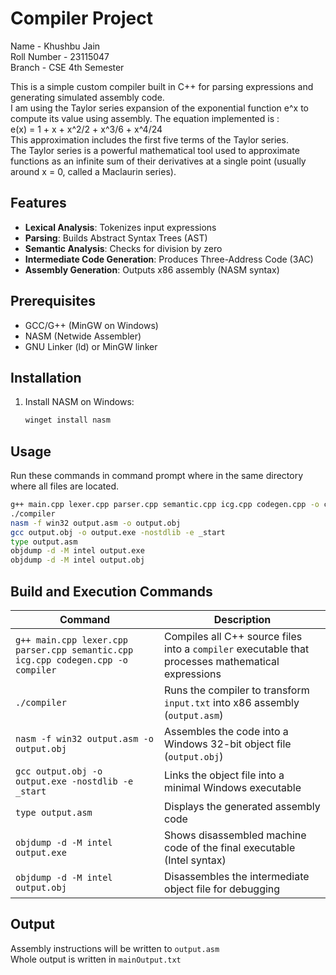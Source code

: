 # Compiler Project

Name - Khushbu Jain<br>
Roll Number - 23115047<br>
Branch - CSE 4th Semester<br>

This is a simple custom compiler built in C++ for parsing expressions and generating simulated assembly code.<br>
I am using the Taylor series expansion of the exponential function e^x to compute its value using assembly. The equation implemented is : <br>
e(x) = 1 + x + x^2/2 + x^3/6 + x^4/24<br>
This approximation includes the first five terms of the Taylor series.<br>
The Taylor series is a powerful mathematical tool used to approximate functions as an infinite sum of their derivatives at a single point (usually around x = 0, called a Maclaurin series).

## Features

- **Lexical Analysis**: Tokenizes input expressions
- **Parsing**: Builds Abstract Syntax Trees (AST)
- **Semantic Analysis**: Checks for division by zero
- **Intermediate Code Generation**: Produces Three-Address Code (3AC)
- **Assembly Generation**: Outputs x86 assembly (NASM syntax)

## Prerequisites

- GCC/G++ (MinGW on Windows)
- NASM (Netwide Assembler)
- GNU Linker (ld) or MinGW linker

## Installation

1. Install NASM on Windows:
   ```bash
   winget install nasm

## Usage
Run these commands in command prompt where in the same directory where all files are located.
```bash
g++ main.cpp lexer.cpp parser.cpp semantic.cpp icg.cpp codegen.cpp -o compiler
./compiler
nasm -f win32 output.asm -o output.obj 
gcc output.obj -o output.exe -nostdlib -e _start
type output.asm
objdump -d -M intel output.exe
objdump -d -M intel output.obj
```
## Build and Execution Commands

| Command | Description |
|---------|-------------|
| `g++ main.cpp lexer.cpp parser.cpp semantic.cpp icg.cpp codegen.cpp -o compiler` | Compiles all C++ source files into a `compiler` executable that processes mathematical expressions |
| `./compiler` | Runs the compiler to transform `input.txt` into x86 assembly (`output.asm`) |
| `nasm -f win32 output.asm -o output.obj` | Assembles the code into a Windows 32-bit object file (`output.obj`) |
| `gcc output.obj -o output.exe -nostdlib -e _start` | Links the object file into a minimal Windows executable |
| `type output.asm` | Displays the generated assembly code |
| `objdump -d -M intel output.exe` | Shows disassembled machine code of the final executable (Intel syntax) |
| `objdump -d -M intel output.obj` | Disassembles the intermediate object file for debugging |

## Output
Assembly instructions will be written to `output.asm`<br>
Whole output is written in `mainOutput.txt`